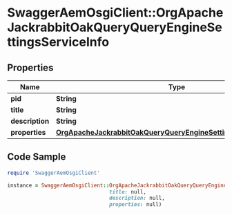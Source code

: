 # SwaggerAemOsgiClient::OrgApacheJackrabbitOakQueryQueryEngineSettingsServiceInfo

## Properties

Name | Type | Description | Notes
------------ | ------------- | ------------- | -------------
**pid** | **String** |  | [optional] 
**title** | **String** |  | [optional] 
**description** | **String** |  | [optional] 
**properties** | [**OrgApacheJackrabbitOakQueryQueryEngineSettingsServiceProperties**](OrgApacheJackrabbitOakQueryQueryEngineSettingsServiceProperties.md) |  | [optional] 

## Code Sample

```ruby
require 'SwaggerAemOsgiClient'

instance = SwaggerAemOsgiClient::OrgApacheJackrabbitOakQueryQueryEngineSettingsServiceInfo.new(pid: null,
                                 title: null,
                                 description: null,
                                 properties: null)
```


